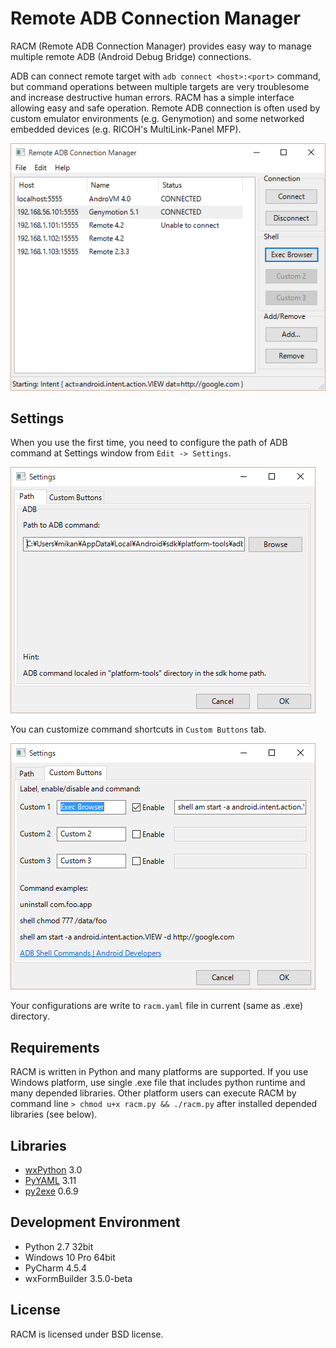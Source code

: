 Remote ADB Connection Manager
=============================

RACM (Remote ADB Connection Manager) provides easy way to manage multiple remote ADB (Android Debug Bridge) connections.

ADB can connect remote target with `adb connect <host>:<port>` command, but command operations between multiple targets are very troublesome and increase destructive human errors.
RACM has a simple interface allowing easy and safe operation.
Remote ADB connection is often used by custom emulator environments (e.g. Genymotion) and some networked embedded devices (e.g. RICOH's MultiLink-Panel MFP).

![Screen shot: Main Window](doc/img/main_window_0.1.png "Main Window")

## Settings

When you use the first time, you need to configure the path of ADB command at Settings window from `Edit -> Settings`.

![Screen shot: Settings Window 1](doc/img/settings_window_1_0.1.png "Settings Window 1")

You can customize command shortcuts in `Custom Buttons` tab.

![Screen shot: Settings Window 2](doc/img/settings_window_2_0.1.png "Settings Window 2")

Your configurations are write to `racm.yaml` file in current (same as .exe) directory.

## Requirements

RACM is written in Python and many platforms are supported.
If you use Windows platform, use single .exe file that includes python runtime and many depended libraries.
Other platform users can execute RACM by command line `> chmod u+x racm.py && ./racm.py` after installed depended libraries (see below).

## Libraries

* [wxPython](http://www.wxpython.org/) 3.0
* [PyYAML](http://pyyaml.org/) 3.11
* [py2exe](http://www.py2exe.org/) 0.6.9

## Development Environment

* Python 2.7 32bit
* Windows 10 Pro 64bit
* PyCharm 4.5.4
* wxFormBuilder 3.5.0-beta

## License

RACM is licensed under BSD license.
